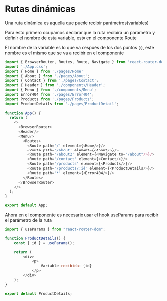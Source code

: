 # **Rutas dinámicas**

Una ruta dinámica es aquella que puede recibir parámetros(variables)

Para esto primero ocupamos declarar que la ruta recibirá un parámetro y definir el nombre de esta variable, esto en el componente Route

El nombre de la variable es lo que va después de los dos puntos (:), este nombre es el mismo que se va a recibir en el componente

```javascript
import { BrowserRouter, Routes, Route, Navigate } from 'react-router-dom';
import './App.css';
import { Home } from './pages/Home';
import { About } from './pages/About';
import { Contact } from './pages/Contact';
import { Header } from './components/Header';
import { Menu } from './components/Menu';
import Error404 from './pages/Error404';
import Products from './pages/Products';
import ProductDetails from './pages/ProductDetail';
  
function App() {
  return (
    <>
      <BrowserRouter>
      <Header/>
      <Menu/>
        <Routes>
          <Route path='/' element={<Home/>}/>
          <Route path='/about' element={<About/>}/>
          <Route path='/about2' element={<Navigate to="/about"/>}/>
          <Route path='/contact' element={<Contact/>}/>
          <Route path='/products' element={<Products/>}/>
          <Route path='/products/:id' element={<ProductDetails/>}/>
          <Route path='*' element={<Error404/>}/>
        </Routes>
      </BrowserRouter>
    </>
  );
} 

export default App;
```

Ahora en el componente es necesario usar el hook useParams para recibir el parámetro de la ruta

```javascript
import { useParams } from "react-router-dom";

function ProductDetails() {
    const { id } = useParams();

	return (
        <div>
            <p>
                Variable recibida: {id}
            </p>
        </div>
    );
}

export default ProductDetails;
```